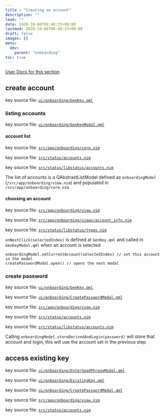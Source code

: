 ```yaml
---
title : "Creating an account"
description: ""
lead: ""
date: 2020-10-06T08:48:23+00:00
lastmod: 2020-10-06T08:48:23+00:00
draft: false
images: []
menu:
  dev:
    parent: "onboarding"
toc: true
---
```


[User Docs for this section](/docs/onboarding/account_creation/)

## create account

key source file: [`ui/onboarding/GenKey.qml`](https://github.com/status-im/status-desktop/blob/c910613131d5813fb3fc4962d4f1a621d5fac033/ui/onboarding/GenKey.qml#L12)

### listing accounts

key source file: [`ui/onboarding/GenKeyModal.qml`](https://github.com/status-im/status-desktop/blob/c910613131d5813fb3fc4962d4f1a621d5fac033/ui/onboarding/GenKeyModal.qml#L9)

#### account list

key source file: [`src/app/onboarding/core.nim`](https://github.com/status-im/status-desktop/blob/c910613131d5813fb3fc4962d4f1a621d5fac033/src/app/onboarding/core.nim#L36)

key source file: [`src/status/accounts.nim`](https://github.com/status-im/status-desktop/blob/c910613131d5813fb3fc4962d4f1a621d5fac033/src/status/accounts.nim#L18)

key source file: [`src/status/libstatus/accounts.nim`](https://github.com/status-im/status-desktop/blob/c910613131d5813fb3fc4962d4f1a621d5fac033/src/status/libstatus/accounts.nim#L46)

The list of accounts is a QAbstrastListModel defined as `onboardingModel` (`/src/app/onboarding/view.nim`) and populated in `/src/app/onboarding/core.nim`

#### choosing an account

key source file: [`src/app/onboarding/view.nim`](https://github.com/status-im/status-desktop/blob/c910613131d5813fb3fc4962d4f1a621d5fac033/src/app/onboarding/view.nim#L80)

key source file: [`src/app/onboarding/views/account_info.nim`](https://github.com/status-im/status-desktop/blob/c910613131d5813fb3fc4962d4f1a621d5fac033/src/app/onboarding/views/account_info.nim#L22)

key source file: [`src/status/libstatus/types.nim`](https://github.com/status-im/status-desktop/blob/c910613131d5813fb3fc4962d4f1a621d5fac033/src/status/libstatus/types.nim#L65)

`onNextClick(selectedIndex)` is defined at `GenKey.qml` and called in `GenKeyModal.qml` when an account is selected

```
onboardingModel.setCurrentAccount(selectedIndex) // set this account in the model
createPasswordModal.open() // opens the next modal
```

### create password

key source file: [`ui/onboarding/GenKey.qml`](https://github.com/status-im/status-desktop/blob/c910613131d5813fb3fc4962d4f1a621d5fac033/ui/onboarding/GenKey.qml#L27)

key source file: [`ui/onboarding/CreatePasswordModal.qml`](https://github.com/status-im/status-desktop/blob/c910613131d5813fb3fc4962d4f1a621d5fac033/ui/onboarding/CreatePasswordModal.qml#L150)

key source file: [`src/app/onboarding/view.nim`](https://github.com/status-im/status-desktop/blob/c910613131d5813fb3fc4962d4f1a621d5fac033/src/app/onboarding/view.nim#L98)

key source file: [`src/status/accounts.nim`](https://github.com/status-im/status-desktop/blob/c910613131d5813fb3fc4962d4f1a621d5fac033/src/status/accounts.nim#L37)

key source file: [`src/status/libstatus/accounts.nim`](https://github.com/status-im/status-desktop/blob/c910613131d5813fb3fc4962d4f1a621d5fac033/src/status/libstatus/accounts.nim#L183)

Calling `onboardingModel.storeDerivedAndLogin(password)` will store that account and login, this will use the account set in the previous step

## access existing key

key source file: [`ui/onboarding/EnterSeedPhraseModal.qml`](https://github.com/status-im/status-desktop/blob/c910613131d5813fb3fc4962d4f1a621d5fac033/ui/onboarding/EnterSeedPhraseModal.qml#L8)

key source file: [`ui/onboarding/ExistingKey.qml`](https://github.com/status-im/status-desktop/blob/c910613131d5813fb3fc4962d4f1a621d5fac033/ui/onboarding/ExistingKey.qml#L14)

key source file: [`ui/onboarding/CreatePasswordModal.qml`](https://github.com/status-im/status-desktop/blob/c910613131d5813fb3fc4962d4f1a621d5fac033/ui/onboarding/CreatePasswordModal.qml#L150)

key source file: [`src/app/onboarding/view.nim`](https://github.com/status-im/status-desktop/blob/c910613131d5813fb3fc4962d4f1a621d5fac033/src/app/onboarding/view.nim#L87)

key source file: [`src/status/accounts.nim`](https://github.com/status-im/status-desktop/blob/c910613131d5813fb3fc4962d4f1a621d5fac033/src/status/accounts.nim#L40)
